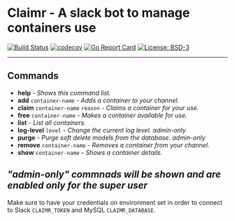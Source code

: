 
# Claimr - A slack bot to manage containers use

[![Build Status](https://travis-ci.org/evandroflores/claimr.svg?branch=master)](https://travis-ci.org/evandroflores/claimr)
[![codecov](https://codecov.io/gh/evandroflores/claimr/branch/master/graph/badge.svg)](https://codecov.io/gh/evandroflores/claimr)
[![Go Report Card](https://goreportcard.com/badge/github.com/evandroflores/claimr)](https://goreportcard.com/report/github.com/evandroflores/claimr)
[![License: BSD-3](https://img.shields.io/badge/License-BSD3-green.svg)](https://opensource.org/licenses/BSD-3-Clause)

---

## Commands

* **help** - *Shows this command list.*
* **add** `container-name` - *Adds a container to your channel.*
* **claim** `container-name` `reason` - *Claims a container for your use.*
* **free** `container-name` - *Makes a container available for use.*
* **list** - *List all containers.*
* **log-level** `level` - _Change the current log level. admin-only_
* **purge**  - _Purge soft delete models from the database. admin-only_
* **remove** `container-name` - *Removes a container from your channel.*
* **show** `container-name` - *Shows a container details.*

_"admin-only" commnads will be shown and are enabled only for the super user_
---
Make sure to have your credentials on environment set in order to connect
to Slack `CLAIMR_TOKEN` and MySQL `CLAIMR_DATABASE`.